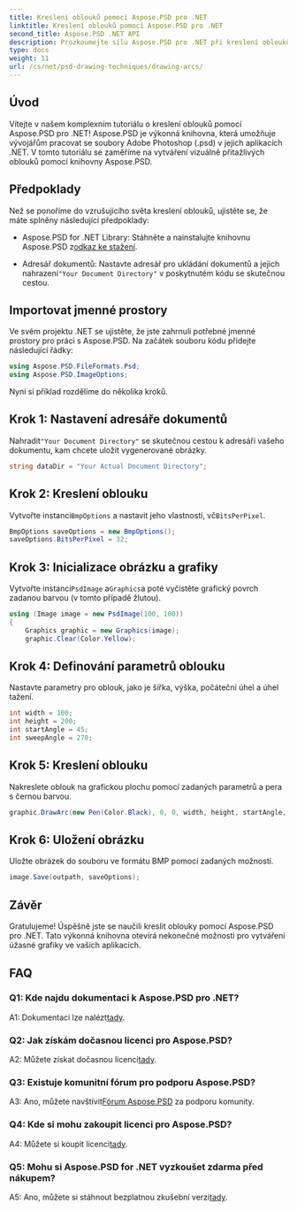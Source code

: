 ```yaml
---
title: Kreslení oblouků pomocí Aspose.PSD pro .NET
linktitle: Kreslení oblouků pomocí Aspose.PSD pro .NET
second_title: Aspose.PSD .NET API
description: Prozkoumejte sílu Aspose.PSD pro .NET při kreslení oblouků bez námahy. Postupujte podle našeho podrobného návodu pro úžasnou grafiku ve vašich aplikacích.
type: docs
weight: 11
url: /cs/net/psd-drawing-techniques/drawing-arcs/
---
```

## Úvod

Vítejte v našem komplexním tutoriálu o kreslení oblouků pomocí Aspose.PSD pro .NET! Aspose.PSD je výkonná knihovna, která umožňuje vývojářům pracovat se soubory Adobe Photoshop (.psd) v jejich aplikacích .NET. V tomto tutoriálu se zaměříme na vytváření vizuálně přitažlivých oblouků pomocí knihovny Aspose.PSD.

## Předpoklady

Než se ponoříme do vzrušujícího světa kreslení oblouků, ujistěte se, že máte splněny následující předpoklady:

- Aspose.PSD for .NET Library: Stáhněte a nainstalujte knihovnu Aspose.PSD z[odkaz ke stažení](https://releases.aspose.com/psd/net/).

-  Adresář dokumentů: Nastavte adresář pro ukládání dokumentů a jejich nahrazení`"Your Document Directory"` v poskytnutém kódu se skutečnou cestou.

## Importovat jmenné prostory

Ve svém projektu .NET se ujistěte, že jste zahrnuli potřebné jmenné prostory pro práci s Aspose.PSD. Na začátek souboru kódu přidejte následující řádky:

```csharp
using Aspose.PSD.FileFormats.Psd;
using Aspose.PSD.ImageOptions;
```

Nyní si příklad rozdělíme do několika kroků.

## Krok 1: Nastavení adresáře dokumentů

 Nahradit`"Your Document Directory"` se skutečnou cestou k adresáři vašeho dokumentu, kam chcete uložit vygenerované obrázky.

```csharp
string dataDir = "Your Actual Document Directory";
```

## Krok 2: Kreslení oblouku

 Vytvořte instanci`BmpOptions` a nastavit jeho vlastnosti, vč`BitsPerPixel`.

```csharp
BmpOptions saveOptions = new BmpOptions();
saveOptions.BitsPerPixel = 32;
```

## Krok 3: Inicializace obrázku a grafiky

 Vytvořte instanci`PsdImage` a`Graphics`a poté vyčistěte grafický povrch zadanou barvou (v tomto případě žlutou).

```csharp
using (Image image = new PsdImage(100, 100))
{
    Graphics graphic = new Graphics(image);
    graphic.Clear(Color.Yellow);
```

## Krok 4: Definování parametrů oblouku

Nastavte parametry pro oblouk, jako je šířka, výška, počáteční úhel a úhel tažení.

```csharp
int width = 100;
int height = 200;
int startAngle = 45;
int sweepAngle = 270;
```

## Krok 5: Kreslení oblouku

Nakreslete oblouk na grafickou plochu pomocí zadaných parametrů a pera s černou barvou.

```csharp
graphic.DrawArc(new Pen(Color.Black), 0, 0, width, height, startAngle, sweepAngle);
```

## Krok 6: Uložení obrázku

Uložte obrázek do souboru ve formátu BMP pomocí zadaných možností.

```csharp
image.Save(outpath, saveOptions);
```

## Závěr

Gratulujeme! Úspěšně jste se naučili kreslit oblouky pomocí Aspose.PSD pro .NET. Tato výkonná knihovna otevírá nekonečné možnosti pro vytváření úžasné grafiky ve vašich aplikacích.

## FAQ

### Q1: Kde najdu dokumentaci k Aspose.PSD pro .NET?

 A1: Dokumentaci lze nalézt[tady](https://reference.aspose.com/psd/net/).

### Q2: Jak získám dočasnou licenci pro Aspose.PSD?

 A2: Můžete získat dočasnou licenci[tady](https://purchase.aspose.com/temporary-license/).

### Q3: Existuje komunitní fórum pro podporu Aspose.PSD?

 A3: Ano, můžete navštívit[Fórum Aspose.PSD](https://forum.aspose.com/c/psd/34) za podporu komunity.

### Q4: Kde si mohu zakoupit licenci pro Aspose.PSD?

 A4: Můžete si koupit licenci[tady](https://purchase.aspose.com/buy).

### Q5: Mohu si Aspose.PSD for .NET vyzkoušet zdarma před nákupem?

 A5: Ano, můžete si stáhnout bezplatnou zkušební verzi[tady](https://releases.aspose.com/).

